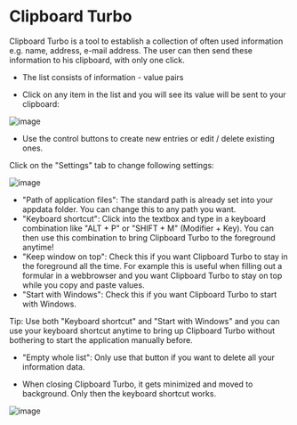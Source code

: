 # Clipboard Turbo
Clipboard Turbo is a tool to establish a collection of often used information e.g. name, address, e-mail address. The user can then send these information to his clipboard, with only one click.

- The list consists of information - value pairs

- Click on any item in the list and you will see its value will be sent to your clipboard:

![image](https://user-images.githubusercontent.com/61050719/150848339-b7c79b45-03bb-4594-b2d4-fc8337cf336e.png)

- Use the control buttons to create new entries or edit / delete existing ones.


Click on the "Settings" tab to change following settings:

![image](https://user-images.githubusercontent.com/61050719/150850218-ce2f9642-9eb9-4863-8e1d-5997d6b8d614.png)

- "Path of application files": The standard path is already set into your appdata folder. You can change this to any path you want.
- "Keyboard shortcut": Click into the textbox and type in a keyboard combination like "ALT + P" or "SHIFT + M"  (Modifier + Key). You can then use this combination to bring Clipboard Turbo to the foreground anytime!
- "Keep window on top": Check this if you want Clipboard Turbo to stay in the foreground all the time. For example this is useful when filling out a formular in a webbrowser and you want Clipboard Turbo to stay on top while you copy and paste values.
- "Start with Windows": Check this if you want Clipboard Turbo to start with Windows.

Tip: Use both "Keyboard shortcut" and "Start with Windows" and you can use your keyboard shortcut anytime to bring up Clipboard Turbo without bothering to start the application manually before.

- "Empty whole list": Only use that button if you want to delete all your information data.

- When closing Clipboard Turbo, it gets minimized and moved to background. Only then the keyboard shortcut works.

![image](https://user-images.githubusercontent.com/61050719/150855454-a1156206-156d-47a4-aa9a-169214819b20.png)

